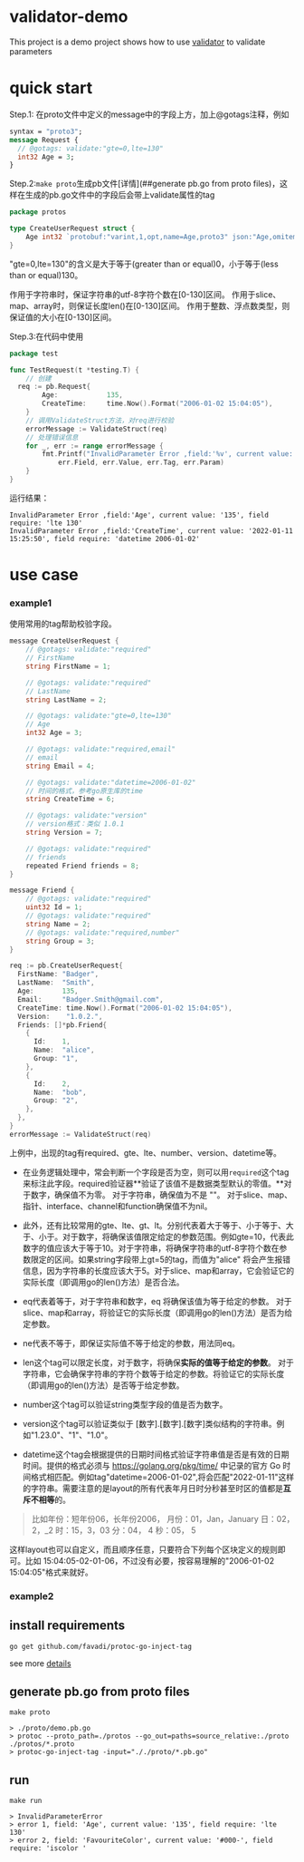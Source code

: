 # validator-demo

This project is a demo project shows how to use [validator](https://github.com/go-playground/validator/v10) to validate
parameters



# quick start

Step.1: 在proto文件中定义的message中的字段上方，加上@gotags注释，例如

```protobuf
syntax = "proto3";
message Request {
  // @gotags: validate:"gte=0,lte=130"
  int32 Age = 3;
}
```

Step.2:`make proto`生成pb文件[详情](##generate pb.go from proto files)，这样在生成的pb.go文件中的字段后会带上validate属性的tag

```go
package protos

type CreateUserRequest struct {
	Age int32 `protobuf:"varint,1,opt,name=Age,proto3" json:"Age,omitempty" validate:"gte=0,lte=130"`
}
```

"gte=0,lte=130"的含义是大于等于(greater than or equal)0，小于等于(less than or equal)130。

作用于字符串时，保证字符串的utf-8字符个数在[0-130]区间。 作用于slice、map、array时，则保证长度len()在[0-130]区间。 作用于整数、浮点数类型，则保证值的大小在[0-130]区间。

Step.3:在代码中使用

```go
package test

func TestRequest(t *testing.T) {
	// 创建
  req := pb.Request{
		Age:            135,
		CreateTime:     time.Now().Format("2006-01-02 15:04:05"),
	}
	// 调用ValidateStruct方法，对req进行校验
	errorMessage := ValidateStruct(req)
	// 处理错误信息
	for _, err := range errorMessage {
		fmt.Printf("InvalidParameter Error ,field:'%v', current value: '%v', field require: '%v %v'\n",
			err.Field, err.Value, err.Tag, err.Param)
	}
}
```
运行结果：
```text
InvalidParameter Error ,field:'Age', current value: '135', field require: 'lte 130'
InvalidParameter Error ,field:'CreateTime', current value: '2022-01-11 15:25:50', field require: 'datetime 2006-01-02'
```



# use case

### example1

使用常用的tag帮助校验字段。

```go
message CreateUserRequest {
    // @gotags: validate:"required"
    // FirstName
    string FirstName = 1;

    // @gotags: validate:"required"
    // LastName
    string LastName = 2;

    // @gotags: validate:"gte=0,lte=130"
    // Age
    int32 Age = 3;

    // @gotags: validate:"required,email"
    // email
    string Email = 4;

    // @gotags: validate:"datetime=2006-01-02"
    // 时间的格式，参考go原生库的time
    string CreateTime = 6;

    // @gotags: validate:"version"
    // version格式：类似 1.0.1
    string Version = 7;

    // @gotags: validate:"required"
    // friends
    repeated Friend friends = 8;
}

message Friend {
    // @gotags: validate:"required"
    uint32 Id = 1;
    // @gotags: validate:"required"
    string Name = 2;
    // @gotags: validate:"required,number"
    string Group = 3;
}

req := pb.CreateUserRequest{
  FirstName: "Badger",
  LastName:  "Smith",
  Age:       135,
  Email:     "Badger.Smith@gmail.com",
  CreateTime: time.Now().Format("2006-01-02 15:04:05"),
  Version:    "1.0.2.",
  Friends: []*pb.Friend{
    {
      Id:    1,
      Name:  "alice",
      Group: "1",
    },
    {
      Id:    2,
      Name:  "bob",
      Group: "2",
    },
  },
}
errorMessage := ValidateStruct(req)
```

上例中，出现的tag有required、gte、lte、number、version、datetime等。

- 在业务逻辑处理中，常会判断一个字段是否为空，则可以用`required`这个tag来标注此字段。required验证器**验证了该值不是数据类型默认的零值。**对于数字，确保值不为零。 对于字符串，确保值为不是 ""。 对于slice、map、指针、interface、channel和function确保值不为nil。

- 此外，还有比较常用的gte、lte、gt、lt。分别代表着大于等于、小于等于、大于、小于。对于数字，将确保该值限定给定的参数范围。例如gte=10，代表此数字的值应该大于等于10。对于字符串，将确保字符串的utf-8字符个数在参数限定的区间。如果string字段带上gt=5的tag，而值为"alice" 将会产生报错信息，因为字符串的长度应该大于5。对于slice、map和array，它会验证它的实际长度（即调用go的len()方法）是否合法。

- eq代表着等于，对于字符串和数字，eq 将确保该值为等于给定的参数。 对于slice、map和array，将验证它的实际长度（即调用go的len()方法）是否为给定参数。

- ne代表不等于，即保证实际值不等于给定的参数，用法同eq。

- len这个tag可以限定长度，对于数字，将确保**实际的值等于给定的参数**。 对于字符串，它会确保字符串的字符个数等于给定的参数。将验证它的实际长度（即调用go的len()方法）是否等于给定参数。

- number这个tag可以验证string类型字段的值是否为数字。

- version这个tag可以验证类似于 [数字].[数字].[数字]类似结构的字符串。例如"1.23.0"、"1"、"1.0"。

- datetime这个tag会根据提供的日期时间格式验证字符串值是否是有效的日期时间。提供的格式必须与 https://golang.org/pkg/time/ 中记录的官方 Go 时间格式相匹配。例如tag"datetime=2006-01-02",将会匹配"2022-01-11"这样的字符串。需要注意的是layout的所有代表年月日时分秒甚至时区的值都是**互斥不相等**的。

> 比如年份：短年份06，长年份2006，
> 月份：01，Jan，January
> 日：02，2，_2
> 时：15，3，03
> 分：04， 4
> 秒：05， 5

​	这样layout也可以自定义，而且顺序任意，只要符合下列每个区块定义的规则即可。比如 15:04:05-02-01-06，不过没有必要，按容易理解的"2006-01-02 15:04:05"格式来就好。

### example2



## install requirements

```shell script
go get github.com/favadi/protoc-go-inject-tag
```

see more [details](https://github.com/favadi/protoc-go-inject-tag)

## generate pb.go from proto files

```shell script
make proto

> ./proto/demo.pb.go
> protoc --proto_path=./protos --go_out=paths=source_relative:./proto ./protos/*.proto
> protoc-go-inject-tag -input="././proto/*.pb.go"
```

## run

```shell script
make run

> InvalidParameterError
> error 1, field: 'Age', current value: '135', field require: 'lte 130'
> error 2, field: 'FavouriteColor', current value: '#000-', field require: 'iscolor '
```